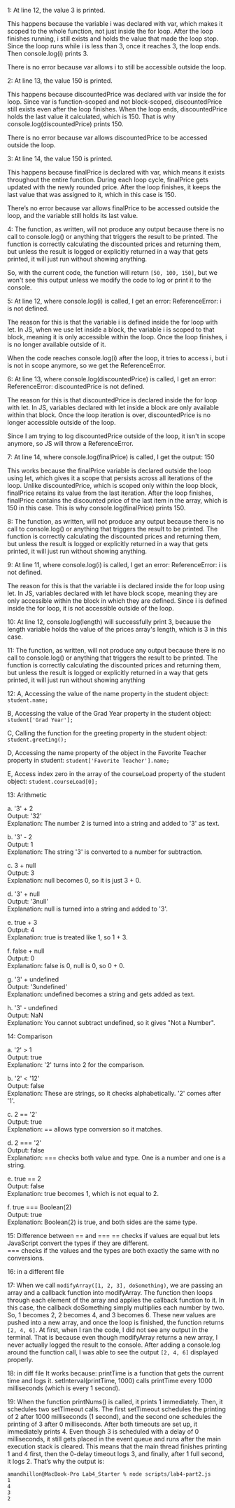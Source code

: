 1:
At line 12, the value 3 is printed.

This happens because the variable i was declared with var, which makes it scoped to the whole function, not just inside the for loop. After the loop finishes running, i still exists and holds the value that made the loop stop. Since the loop runs while i is less than 3, once it reaches 3, the loop ends. Then console.log(i) prints 3.

There is no error because var allows i to still be accessible outside the loop.

2:
At line 13, the value 150 is printed.

This happens because discountedPrice was declared with var inside the for loop. Since var is function-scoped and not block-scoped, discountedPrice still exists even after the loop finishes. When the loop ends, discountedPrice holds the last value it calculated, which is 150. That is why console.log(discountedPrice) prints 150.

There is no error because var allows discountedPrice to be accessed outside the loop.

3:
At line 14, the value 150 is printed.

This happens because finalPrice is declared with var, which means it exists throughout the entire function. During each loop cycle, finalPrice gets updated with the newly rounded price. After the loop finishes, it keeps the last value that was assigned to it, which in this case is 150.

There’s no error because var allows finalPrice to be accessed outside the loop, and the variable still holds its last value.

4:
The function, as written, will not produce any output because there is no call to console.log() or anything that triggers the result to be printed. The function is correctly calculating the discounted prices and returning them, but unless the result is logged or explicitly returned in a way that gets printed, it will just run without showing anything.

So, with the current code, the function will return `[50, 100, 150]`, but we won't see this output unless we modify the code to log or print it to the console.

5:
At line 12, where console.log(i) is called, I get an error: ReferenceError: i is not defined.

The reason for this is that the variable i is defined inside the for loop with let. In JS, when we use let inside a block, the variable i is scoped to that block, meaning it is only accessible within the loop. Once the loop finishes, i is no longer available outside of it.

When the code reaches console.log(i) after the loop, it tries to access i, but i is not in scope anymore, so we get the ReferenceError.

6:
At line 13, where console.log(discountedPrice) is called, I get an error: ReferenceError: discountedPrice is not defined.

The reason for this is that discountedPrice is declared inside the for loop with let. In JS, variables declared with let inside a block are only available within that block. Once the loop iteration is over, discountedPrice is no longer accessible outside of the loop.

Since I am trying to log discountedPrice outside of the loop, it isn't in scope anymore, so JS will throw a ReferenceError.

7:
At line 14, where console.log(finalPrice) is called, I get the output: 150

This works because the finalPrice variable is declared outside the loop using let, which gives it a scope that persists across all iterations of the loop. Unlike discountedPrice, which is scoped only within the loop block, finalPrice retains its value from the last iteration. After the loop finishes, finalPrice contains the discounted price of the last item in the array, which is 150 in this case. This is why console.log(finalPrice) prints 150.

8:
The function, as written, will not produce any output because there is no call to console.log() or anything that triggers the result to be printed. The function is correctly calculating the discounted prices and returning them, but unless the result is logged or explicitly returned in a way that gets printed, it will just run without showing anything.

9:
At line 11, where console.log(i) is called, I get an error: ReferenceError: i is not defined.

The reason for this is that the variable i is declared inside the for loop using let. In JS, variables declared with let have block scope, meaning they are only accessible within the block in which they are defined. Since i is defined inside the for loop, it is not accessible outside of the loop.

10:
At line 12, console.log(length) will successfully print 3, because the length variable holds the value of the prices array's length, which is 3 in this case.

11:
The function, as written, will not produce any output because there is no call to console.log() or anything that triggers the result to be printed. The function is correctly calculating the discounted prices and returning them, but unless the result is logged or explicitly returned in a way that gets printed, it will just run without showing anything

12: 
A, Accessing the value of the name property in the student object:
`student.name;`

B, Accessing the value of the Grad Year property in the student object:
`student['Grad Year'];`


C, Calling the function for the greeting property in the student object:
`student.greeting();`

D, Accessing the name property of the object in the Favorite Teacher property in student:
`student['Favorite Teacher'].name;`

E, Access index zero in the array of the courseLoad property of the student object:
`student.courseLoad[0];`


13: Arithmetic

a. '3' + 2  
Output: '32'  
Explanation: The number 2 is turned into a string and added to '3' as text.

b. '3' - 2  
Output: 1  
Explanation: The string '3' is converted to a number for subtraction.

c. 3 + null  
Output: 3  
Explanation: null becomes 0, so it is just 3 + 0.

d. '3' + null  
Output: '3null'  
Explanation: null is turned into a string and added to '3'.

e. true + 3  
Output: 4  
Explanation: true is treated like 1, so 1 + 3.

f. false + null  
Output: 0  
Explanation: false is 0, null is 0, so 0 + 0.

g. '3' + undefined  
Output: '3undefined'  
Explanation: undefined becomes a string and gets added as text.

h. '3' - undefined  
Output: NaN  
Explanation: You cannot subtract undefined, so it gives "Not a Number".


14: Comparison

a. '2' > 1  
Output: true  
Explanation: '2' turns into 2 for the comparison.

b. '2' < '12'  
Output: false  
Explanation: These are strings, so it checks alphabetically. '2' comes after '1'.

c. 2 == '2'  
Output: true  
Explanation: == allows type conversion so it matches.

d. 2 === '2'  
Output: false  
Explanation: === checks both value and type. One is a number and one is a string.

e. true == 2  
Output: false  
Explanation: true becomes 1, which is not equal to 2.

f. true === Boolean(2)  
Output: true  
Explanation: Boolean(2) is true, and both sides are the same type.


15: Difference between == and ===
== checks if values are equal but lets JavaScript convert the types if they are different.  
=== checks if the values and the types are both exactly the same with no conversions.

16: in a different file

17:
When we call `modifyArray([1, 2, 3], doSomething)`, we are passing an array and a callback function into modifyArray. The function then loops through each element of the array and applies the callback function to it. In this case, the callback doSomething simply multiplies each number by two. So, 1 becomes 2, 2 becomes 4, and 3 becomes 6. These new values are pushed into a new array, and once the loop is finished, the function returns `[2, 4, 6]`. At first, when I ran the code, I did not see any output in the terminal. That is because even though modifyArray returns a new array, I never actually logged the result to the console. After adding a console.log around the function call, I was able to see the output `[2, 4, 6]` displayed properly.

18: in diff file
It works because:
printTime is a function that gets the current time and logs it.
setInterval(printTime, 1000) calls printTime every 1000 milliseconds (which is every 1 second).

19:
When the function printNums() is called, it prints 1 immediately. Then, it schedules two setTimeout calls. The first setTimeout schedules the printing of 2 after 1000 milliseconds (1 second), and the second one schedules the printing of 3 after 0 milliseconds. After both timeouts are set up, it immediately prints 4. Even though 3 is scheduled with a delay of 0 milliseconds, it still gets placed in the event queue and runs after the main execution stack is cleared. This means that the main thread finishes printing 1 and 4 first, then the 0-delay timeout logs 3, and finally, after 1 full second, it logs 2. That’s why the output is:
```
amandhillon@MacBook-Pro Lab4_Starter % node scripts/lab4-part2.js
1
4
3
2


